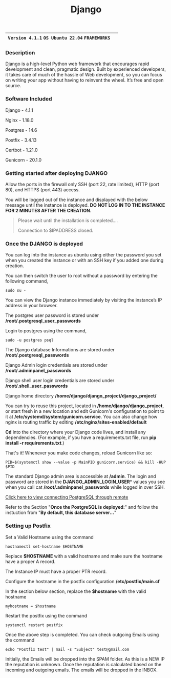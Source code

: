 ﻿---
title: Django
sidebar_label: Django
---

|**`Version 4.1.1` `OS Ubuntu 22.04` `FRAMEWORKS`**|  |
|--------------------------------------------------|--|


### Description

Django is a high-level Python web framework that encourages rapid development and clean, pragmatic design. Built by experienced developers, it takes care of much of the hassle of Web development, so you can focus on writing your app without having to reinvent the wheel. It’s free and open source.

### Software Included

Django - 4.1.1

Nginx - 1.18.0

Postgres - 14.6

Postfix - 3.4.13

Certbot - 1.21.0

Gunicorn - 20.1.0

### Getting started after deploying DJANGO

 Allow the ports in the firewall only SSH (port 22, rate limited), HTTP (port 80), and HTTPS (port 443) access.

 You will be logged out of the instance and displayed with the below message until the instance is deployed. **DO NOT LOG IN TO THE INSTANCE FOR 2 MINUTES AFTER THE CREATION.**
> Please wait until the installation is completed.... 
>
> Connection to $IPADDRESS closed.

### Once the DJANGO is deployed

 You can log into the instance as ubuntu using either the password you set when you created the instance or with an SSH key if you added one during creation.

You can then switch the user to root without a password by entering the following command,
~~~
sudo su -
~~~

 You can view the Django instance immediately by visiting the instance’s IP address in your browser.

 The postgres user password is stored under  **/root/.postgresql_user_passwords**

 Login to postgres using the command,
 ~~~
 sudo -u postgres psql
 ~~~

 The Django database Informations are stored under **/root/.postgresql_passwords**

 Django Admin login credentials are stored under **/root/.adminpanel_passwords**

 Django shell user login credentials are stored under **/root/.shell_user_passwords**

 Django home directory **/home/django/django_project/django_project/**

 You can try to reuse this project, located in **/home/django/django_project**, or start fresh in a new location and edit Gunicorn's configuration to point to it at **/etc/systemd/system/gunicorn.service**. You can also change how nginx is routing traffic by editing **/etc/nginx/sites-enabled/default**

 **Cd** into the directory where your Django code lives, and install any dependencies. (For example, if you have a requirements.txt file, run **pip install -r requirements.txt**.)

That's it! Whenever you make code changes, reload Gunicorn like so:
~~~
PID=$(systemctl show --value -p MainPID gunicorn.service) && kill -HUP $PID
~~~

 The standard Django admin area is accessible at **/admin**. The login and password are stored in the **DJANGO_ADMIN_LOGIN_USER*** values you see when you call cat **/root/.adminpanel_passwords** while logged in over SSH.

 [Click here to view connecting PostgreSQL through remote](http://docs2.stackbill.com/docs/3.0.0/marketplace-docs/database/POSTGRESQL)

 Refer to the Section "**Once the PostgreSQL is deployed:**" and follow the instuction from "**By default, this database server...**"

### Setting up Postfix

 Set a Valid Hostname using the command 
 ~~~
 hostnamectl set-hostname $HOSTNAME
 ~~~
 
 Replace **$HOSTNAME** with a valid hostname and make sure the hostname have a proper A record.

 The Instance IP must have a proper PTR record.

 Configure the hostname in the postfix configuration **/etc/postfix/main.cf**

In the section below section, replace the **$hostname** with the valid hostname
~~~
myhostname = $hostname
~~~

 Restart the postfix using the command
~~~
systemctl restart postfix
~~~

 Once the above step is completed. You can check outgoing Emails using the command
~~~
echo "Postfix test" | mail -s "Subject" test@gmail.com
~~~

Initially, the Emails will be dropped into the SPAM folder. As this is a NEW IP the reputation is unknown. Once the reputation is calculated based on the incoming and outgoing emails. The emails will be dropped in the INBOX.
